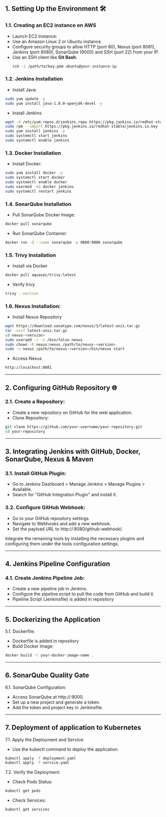 ## 1. Setting Up the Environment  🛠️

### 1.1. Creating an EC2 instance on AWS
- Launch EC2 Instance:
- Use an Amazon Linux 2 or Ubuntu instance.
- Configure security groups to allow HTTP (port 80), Nexus (port 8081), Jenkins (port 8080), SonarQube (9000) and SSH (port 22) from your IP.
- Use an SSH client like **Git Bash**:
     ```sh
     ssh -i /path/to/key.pem ubuntu@your-instance-ip
     ```

### 1.2. Jenkins Installation
- Install Java:
```sh
sudo yum update -y
sudo yum install java-1.8.0-openjdk-devel -y
```

- Install Jenkins
```sh
wget -O /etc/yum.repos.d/jenkins.repo https://pkg.jenkins.io/redhat-stable/jenkins.repo
sudo rpm --import https://pkg.jenkins.io/redhat-stable/jenkins.io.key
sudo yum install jenkins -y
sudo systemctl start jenkins
sudo systemctl enable jenkins
```

### 1.3. Docker Installation
- Install Docker:
```sh
sudo yum install docker -y
sudo systemctl start docker
sudo systemctl enable docker
sudo usermod -aG docker jenkins
sudo systemctl restart jenkins
```

### 1.4. SonarQube Installation
- Pull SonarQube Docker Image:
```sh
docker pull sonarqube
```

- Run SonarQube Container:
```sh
docker run -d --name sonarqube -p 9000:9000 sonarqube
```

### 1.5. Trivy Installation
- Install via Docker
```sh
docker pull aquasec/trivy:latest
```
- Verify trivy
```sh
trivy --version
```

### 1.6. Nexus Installation:
- Install Nexus Repository
```sh
wget https://download.sonatype.com/nexus/3/latest-unix.tar.gz
tar -xzvf latest-unix.tar.gz
cd nexus-<version>
sudo useradd -r -s /bin/false nexus
sudo chown -R nexus:nexus /path/to/nexus-<version>
sudo -u nexus /path/to/nexus-<version>/bin/nexus start
```

- Access Nexus
```sh
http://localhost:8081
```

---

## 2. Configuring GitHub Repository  🌐

### 2.1. Create a Repository:
- Create a new repository on GitHub for the web application.
- Clone Repository:

```sh
git clone https://github.com/your-username/your-repository.git
cd your-repository
```
---

## 3. Integrating Jenkins with GitHub, Docker, SonarQube, Nexus & Maven

### 3.1. Install GitHub Plugin:
- Go to Jenkins Dashboard > Manage Jenkins > Manage Plugins > Available.
- Search for "GitHub Integration Plugin" and install it.

### 3.2.  Configure GitHub Webhook:
- Go to your GitHub repository settings.
- Navigate to Webhooks and add a new webhook.
- Set the payload URL to http://<your-jenkins-server-ip>:8080/github-webhook/.


Integrate the remaining tools by installing the necessary plugins and configuring them under the tools configuration settings.

---

## 4. Jenkins Pipeline Configuration

### 4.1. Create Jenkins Pipeline Job:
- Create a new pipeline job in Jenkins.
- Configure the pipeline script to pull the code from GitHub and build it.
- Pipeline Script (Jenkinsfile)  is added in repository

---

##  5. Dockerizing the Application

5.1.  Dockerfile:
- Dockerfile  is added in repository
- Build Docker Image:
```sh
docker build -t your-docker-image-name .
```

---

## 6. SonarQube Quality Gate

6.1. SonarQube Configuration:
- Access SonarQube at http://<your-ec2-ip>:9000.
- Set up a new project and generate a token.
- Add the token and project key in Jenkinsfile.

---

## 7. Deployment of application to Kubernetes

7.1. Apply the Deployment and Service:
- Use the kubectl command to deploy the application.
```sh
kubectl apply -f deployment.yaml
kubectl apply -f service.yaml
```

7.2. Verify the Deployment:
- Check Pods Status:
```sh
kubectl get pods
```

- Check Services:
```sh
kubectl get services
```
